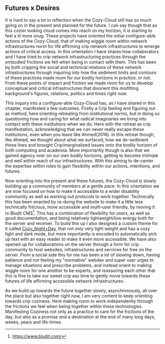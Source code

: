 ## Futures x Desires

It is hard to say a lot in reflection when the Cozy-Cloud still has so much going on in the present and planned for the future. I can say though that as this cozier looking cloud comes into reach on my horizon, it is starting to feel a lil more snug. These projects have oriented the initial configure-able actions of the Cozy-Cloud, that of making wiggle room within network infrastructures norm for life affirming crip network infrastructures to emerge actions of critical access. In this orientation I have shares how collaborators and I have tried to crip network infrastructuring practices through the embodied frictions we felt when being in contact with them. This has been by both cripping the social and technical relations of these network infrastructures through inquiring into how the sediment limits and contours of these practices made room for our bodily horizons in practice, or not. From these points of impact and friction we made room for us to develop conceptual and critical infrastructures that  disorient this misfitting background's figures, relations, politics and times right now. 

This inquiry into a configure-able Cozy-Cloud has, as I have shared in this chapter, manifested a few outcomes. Firstly a Crip feeling and figuring out as method, here orienting retreating from institutional norms, but in doing so questioning how and caring for what radical imaginaries we bring into contact with these institutions when we do. Here with the retreat as crip manifestation, acknowledging that we can never really escape these institutions, even when you leave like Ahmed(2016). In this retreat though, like Ahmed, we thought about what we surfaced, how we de-sediment these lines and brought Crip/marginalized issues onto the bodily horizon of both computing and academia. More importantly though is also that we gained agency over on our own bodily horizons, getting to become intimate and well within reach of our infrastructures. With this aiming to de-center the expertise within roles to gain flexibility within our actions, intentions, and futures.

Now orienting into the present and these futures, the Cozy-Cloud is slowly building up a community of members at a gentle pace. In this orientation we are now focused on how to make it accessible to a wider disability community as well as working out protocols to work together. Technically this has been enacted by re-doing the website to make it a little less technically fritcious, more accessible and multi-user friendly, by moving it to Bludit CMS[^641]. This has a combination of flexibility for users, as well as good documentation, and being relatively lightweight/low energy both for the server and receiver. To build this up I also designed a custom theme for it called [Cozy_Night+Day](../../08_Practice/08.04_Cozy-Cloud/Cozy_Night+Day/Cozy_Night+Day.md), that not only very light weight and has a cozy light and dark mode, but more importantly is encoded to automatically pick up text with an easy reader to make it even more accessible. We have also opened up for collaborations on the server through a form for crip community to host websites, infrastructures and services for free on the server. From a social side this for me has been a lot of slowing down, having patience and not feeling my "normative" webdev and super user urges to manage situations and prescribe problems, and instead orient to making wiggle room for one another to be experts, and reassuring each other that this is fine to take our sweet crip ass time to gently move towards these futures of life affirming accessible network infrastructures.

As we build up towards the future together slowly, asynchronously, all over the place but also together right now, I am very content to keep orienting towards crip coziness. Here making room to work independently through the frictions we feel when being together within these technologies.  Manifesting Coziness not only as a practice to care for the frictions of the day, but also as a promise and a destination at the end of many long days, weeks, years and life-times.

[^641]: https://www.bludit.com/